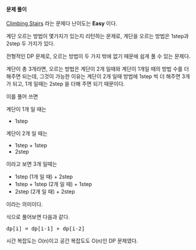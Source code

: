 #### 문제 풀이

[Climbing Stairs](https://leetcode.com/problems/climbing-stairs/description/) 라는 문제다
난이도는 **Easy** 이다.

계단 오르는 방법이 몇가지가 있는지 리턴하는 문제로, 계단을 오르는 방법은 1step과 2step 두 가지가 있다. 

전형적인 DP 문제로, 오르는 방법이 두 가지 밖에 없기 때문에 쉽게 풀 수 있는 문제다.

계단이 총 3개라면, 오르는 방법은 계단이 2개 일때와 계단이 1개일 때의 방법 수를 더 해주면 되는데, 그것이 가능한 이유는
계단이 2개 일때 방법에 1step 씩 더 해주면 3개가 되고, 1개 일때는 2step 을 더해 주면 되기 때문이다.

이를 풀어 쓰면


계단이 1개 일 때는
- 1step

계단이 2개 일 때는 
- 1step + 1step
- 2step

이라고 보면 3개 일때는
- 1step (1개 일 때) + 2step
- 1step + 1step (2개 일 때) + 1step
- 2step (2개 일 때) + 2step

이라는 의미이다.

식으로 풀어보면 다음과 같다.

<pre>
dp[i] = dp[i-1] + dp[i-2]
</pre>

시간 복잡도는 O(n)이고 공간 복잡도도 O(n)인 DP 문제였다.
